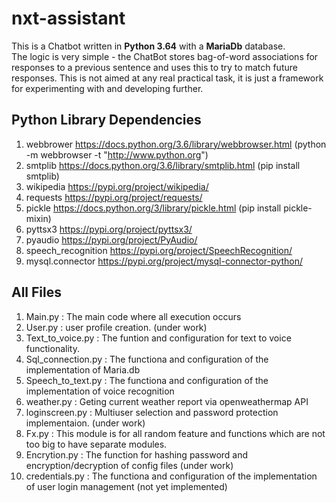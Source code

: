 # nxt-assistant
 
This is a Chatbot written in **Python 3.64** with a **MariaDb** database.  
The logic is very simple - the ChatBot stores bag-of-word associations for responses to a previous sentence and uses this to try to match future responses. 
This is not aimed at any real practical task, it is just a framework for experimenting with and developing further.

## Python Library Dependencies ##

1. webbrower https://docs.python.org/3.6/library/webbrowser.html (python -m webbrowser -t "http://www.python.org")
2. smtplib https://docs.python.org/3.6/library/smtplib.html (pip install smtplib)
3. wikipedia https://pypi.org/project/wikipedia/
4. requests https://pypi.org/project/requests/
5. pickle https://docs.python.org/3/library/pickle.html (pip install pickle-mixin)
6. pyttsx3 https://pypi.org/project/pyttsx3/
7. pyaudio https://pypi.org/project/PyAudio/
8. speech_recognition https://pypi.org/project/SpeechRecognition/
9. mysql.connector https://pypi.org/project/mysql-connector-python/

## All Files ##

1.  Main.py           : The main code where all execution occurs
2.  User.py           : user profile creation. (under work)
3.  Text_to_voice.py  : The funtion and configuration for text to voice functionality.
4.  Sql_connection.py : The functiona and configuration of the implementation of Maria.db
5.  Speech_to_text.py : The functiona and configuration of the implementation of voice recognition
6.  weather.py        : Geting current weather report via openweathermap API
7.  loginscreen.py    : Multiuser selection and password protection implementaion. (under work)
8.  Fx.py             : This module is for all random feature and functions which are not too big to have separate modules.
9.  Encrytion.py      : The function for hashing password and encryption/decryption of config files (under work)
10. credentials.py    : The functiona and configuration of the implementation of user login management (not yet implemented)

